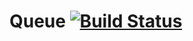 # Queue [![Build Status](https://travis-ci.org/johan-olsson/Queue.svg?branch=master)](https://travis-ci.org/johan-olsson/Queue)
